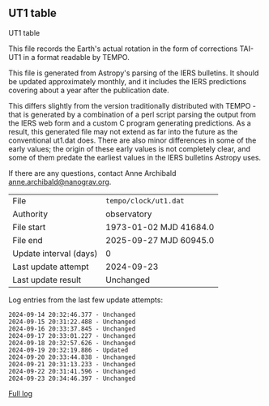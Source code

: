 
## UT1 table

UT1 table

This file records the Earth's actual rotation in the form of
corrections TAI-UT1 in a format readable by TEMPO.

This file is generated from Astropy's parsing of the IERS
bulletins. It should be updated approximately monthly, and it
includes the IERS predictions covering about a year after the
publication date.

This differs slightly from the version traditionally distributed
with TEMPO - that is generated by a combination of a perl script
parsing the output from the IERS web form and a custom C program
generating predictions. As a result, this generated file may not
extend as far into the future as the conventional ut1.dat does.
There are also minor differences in some of the early values; the
origin of these early values is not completely clear, and some of
them predate the earliest values in the IERS bulletins Astropy uses.

If there are any questions, contact Anne Archibald
<anne.archibald@nanograv.org>.

|     |     |
|:--- |:--- |
| File | `tempo/clock/ut1.dat` |
| Authority | observatory |
| File start | 1973-01-02 MJD 41684.0 |
| File end | 2025-09-27 MJD 60945.0 |
| Update interval (days) | 0 |
| Last update attempt | 2024-09-23 |
| Last update result | Unchanged |

Log entries from the last few update attempts:
```
2024-09-14 20:32:46.377 - Unchanged
2024-09-15 20:31:22.488 - Unchanged
2024-09-16 20:33:37.845 - Unchanged
2024-09-17 20:33:01.227 - Unchanged
2024-09-18 20:32:57.626 - Unchanged
2024-09-19 20:32:19.886 - Updated
2024-09-20 20:33:44.838 - Unchanged
2024-09-21 20:31:13.233 - Unchanged
2024-09-22 20:31:41.596 - Unchanged
2024-09-23 20:34:46.397 - Unchanged
```
[Full log](https://raw.githubusercontent.com/ipta/pulsar-clock-corrections/main/log/tempo/clock/ut1.dat.log)
